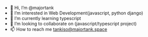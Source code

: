- 👋 Hi, I’m @majortank
- 👀 I’m interested in Web Development(javascript, python django)
- 🌱 I’m currently learning typescript
- 💞️ I’m looking to collaborate on (javascript/typescript project)
- 📫 How to reach me tankiso@majortank.space

<!---
majortank/majortank is a ✨ special ✨ repository because its `README.md` (this file) appears on your GitHub profile.
You can click the Preview link to take a look at your changes.
--->
